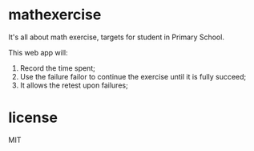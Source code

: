 # mathexercise
It's all about math exercise, targets for student in Primary School.

This web app will:
1. Record the time spent;
2. Use the failure failor to continue the exercise until it is fully succeed;
3. It allows the retest upon failures;

# license
MIT
